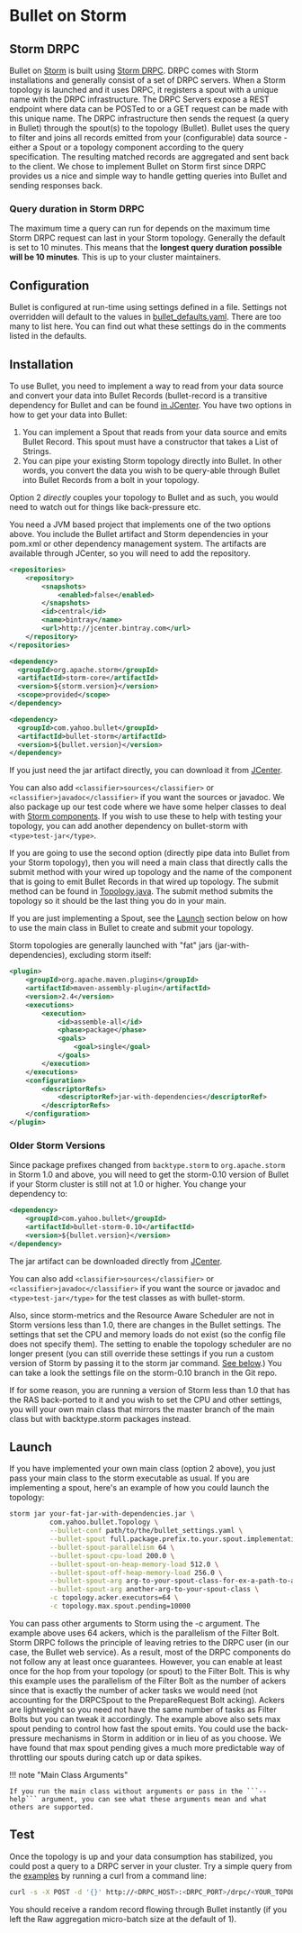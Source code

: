 # Bullet on Storm

## Storm DRPC

Bullet on [Storm](https://storm.apache.org/) is built using [Storm DRPC](http://storm.apache.org/releases/1.0.0/Distributed-RPC.html). DRPC comes with Storm installations and generally consist of a set of DRPC servers. When a Storm topology is launched and it uses DRPC, it registers a spout with a unique name with the DRPC infrastructure. The DRPC Servers expose a REST endpoint where data can be POSTed to or a GET request can be made with this unique name. The DRPC infrastructure then sends the request (a query in Bullet) through the spout(s) to the topology (Bullet). Bullet uses the query to filter and joins all records emitted from your (configurable) data source - either a Spout or a topology component according to the query specification. The resulting matched records are aggregated and sent back to the client. We chose to implement Bullet on Storm first since DRPC provides us a nice and simple way to handle getting queries into Bullet and sending responses back.

### Query duration in Storm DRPC

The maximum time a query can run for depends on the maximum time Storm DRPC request can last in your Storm topology. Generally the default is set to 10 minutes. This means that the **longest query duration possible will be 10 minutes**. This is up to your cluster maintainers.

## Configuration

Bullet is configured at run-time using settings defined in a file. Settings not overridden will default to the values in [bullet_defaults.yaml](https://github.com/yahoo/bullet-storm/blob/master/src/main/resources/bullet_defaults.yaml). There are too many to list here. You can find out what these settings do in the comments listed in the defaults.

## Installation

To use Bullet, you need to implement a way to read from your data source and convert your data into Bullet Records (bullet-record is a transitive dependency for Bullet and can be found [in JCenter](ingestion.md#installing-the-record-directly). You have two options in how to get your data into Bullet:

1. You can implement a Spout that reads from your data source and emits Bullet Record. This spout must have a constructor that takes a List of Strings.
2. You can pipe your existing Storm topology directly into Bullet. In other words, you convert the data you wish to be query-able through Bullet into Bullet Records from a bolt in your topology.

Option 2 *directly* couples your topology to Bullet and as such, you would need to watch out for things like back-pressure etc.

You need a JVM based project that implements one of the two options above. You include the Bullet artifact and Storm dependencies in your pom.xml or other dependency management system. The artifacts are available through JCenter, so you will need to add the repository.

```xml
<repositories>
    <repository>
        <snapshots>
            <enabled>false</enabled>
        </snapshots>
        <id>central</id>
        <name>bintray</name>
        <url>http://jcenter.bintray.com</url>
    </repository>
</repositories>
```

```xml
<dependency>
  <groupId>org.apache.storm</groupId>
  <artifactId>storm-core</artifactId>
  <version>${storm.version}</version>
  <scope>provided</scope>
</dependency>

<dependency>
  <groupId>com.yahoo.bullet</groupId>
  <artifactId>bullet-storm</artifactId>
  <version>${bullet.version}</version>
</dependency>
```

If you just need the jar artifact directly, you can download it from [JCenter](http://jcenter.bintray.com/com/yahoo/bullet/bullet-storm/).

You can also add ```<classifier>sources</classifier>```  or ```<classifier>javadoc</classifier>``` if you want the sources or javadoc. We also package up our test code where we have some helper classes to deal with [Storm components](https://github.com/yahoo/bullet-storm/tree/master/src/test/java/com/yahoo/bullet/storm). If you wish to use these to help with testing your topology, you can add another dependency on bullet-storm with ```<type>test-jar</type>```.

If you are going to use the second option (directly pipe data into Bullet from your Storm topology), then you will need a main class that directly calls the submit method with your wired up topology and the name of the component that is going to emit Bullet Records in that wired up topology. The submit method can be found in [Topology.java](https://github.com/yahoo/bullet-storm/blob/master/src/main/java/com/yahoo/bullet/Topology.java). The submit method submits the topology so it should be the last thing you do in your main.

If you are just implementing a Spout, see the [Launch](#launch) section below on how to use the main class in Bullet to create and submit your topology.

Storm topologies are generally launched with "fat" jars (jar-with-dependencies), excluding storm itself:

```xml
<plugin>
    <groupId>org.apache.maven.plugins</groupId>
    <artifactId>maven-assembly-plugin</artifactId>
    <version>2.4</version>
    <executions>
        <execution>
            <id>assemble-all</id>
            <phase>package</phase>
            <goals>
                <goal>single</goal>
            </goals>
        </execution>
    </executions>
    <configuration>
        <descriptorRefs>
            <descriptorRef>jar-with-dependencies</descriptorRef>
        </descriptorRefs>
    </configuration>
</plugin>
```

### Older Storm Versions

Since package prefixes changed from `backtype.storm` to `org.apache.storm` in Storm 1.0 and above, you will need to get the storm-0.10 version of Bullet if
your Storm cluster is still not at 1.0 or higher. You change your dependency to:

```xml
<dependency>
    <groupId>com.yahoo.bullet</groupId>
    <artifactId>bullet-storm-0.10</artifactId>
    <version>${bullet.version}</version>
</dependency>
```

The jar artifact can be downloaded directly from [JCenter](http://jcenter.bintray.com/com/yahoo/bullet/bullet-storm-0.10/).

You can also add ```<classifier>sources</classifier>```  or ```<classifier>javadoc</classifier>``` if you want the source or javadoc and ```<type>test-jar</type>``` for the test classes as with bullet-storm.

Also, since storm-metrics and the Resource Aware Scheduler are not in Storm versions less than 1.0, there are changes in the Bullet settings. The settings that set the CPU and memory loads do not exist (so the config file does not specify them). The setting to enable the topology scheduler are no longer present (you can still override these settings if you run a custom version of Storm by passing it to the storm jar command. [See below](#launch).) You can take a look the settings file on the storm-0.10 branch in the Git repo.

If for some reason, you are running a version of Storm less than 1.0 that has the RAS back-ported to it and you wish to set the CPU and other settings, you will your own main class that mirrors the master branch of the main class but with backtype.storm packages instead.

## Launch

If you have implemented your own main class (option 2 above), you just pass your main class to the storm executable as usual. If you are implementing a spout, here's an example of how you could launch the topology:

```bash
storm jar your-fat-jar-with-dependencies.jar \
          com.yahoo.bullet.Topology \
          --bullet-conf path/to/the/bullet_settings.yaml \
          --bullet-spout full.package.prefix.to.your.spout.implementation \
          --bullet-spout-parallelism 64 \
          --bullet-spout-cpu-load 200.0 \
          --bullet-spout-on-heap-memory-load 512.0 \
          --bullet-spout-off-heap-memory-load 256.0 \
          --bullet-spout-arg arg-to-your-spout-class-for-ex-a-path-to-a-config-file \
          --bullet-spout-arg another-arg-to-your-spout-class \
          -c topology.acker.executors=64 \
          -c topology.max.spout.pending=10000
```

You can pass other arguments to Storm using the -c argument. The example above uses 64 ackers, which is the parallelism of the Filter Bolt. Storm DRPC follows the principle of leaving retries to the DRPC user (in our case, the Bullet web service). As a result, most of the DRPC components do not follow any at least once guarantees. However, you can enable at least once for the hop from your topology (or spout) to the Filter Bolt. This is why this example uses the parallelism of the Filter Bolt as the number of ackers since that is exactly the number of acker tasks we would need (not accounting for the DRPCSpout to the PrepareRequest Bolt acking). Ackers are lightweight so you need not have the same number of tasks as Filter Bolts but you can tweak it accordingly. The example above also sets max spout pending to control how fast the spout emits. You could use the back-pressure mechanisms in Storm in addition or in lieu of as you choose. We have found that max spout pending gives a much more predictable way of throttling our spouts during catch up or data spikes.

!!! note "Main Class Arguments"

    If you run the main class without arguments or pass in the ```--help``` argument, you can see what these arguments mean and what others are supported.

## Test

Once the topology is up and your data consumption has stabilized, you could post a query to a DRPC server in your cluster. Try a simple query from the [examples](../ws/examples.md#simplest-query) by running a curl from a command line:

```bash
curl -s -X POST -d '{}' http://<DRPC_HOST>:<DRPC_PORT>/drpc/<YOUR_TOPOLOGY_FUNCTION_FROM_YOUR_BULLET_CONF>
```

You should receive a random record flowing through Bullet instantly (if you left the Raw aggregation micro-batch size at the default of 1).
